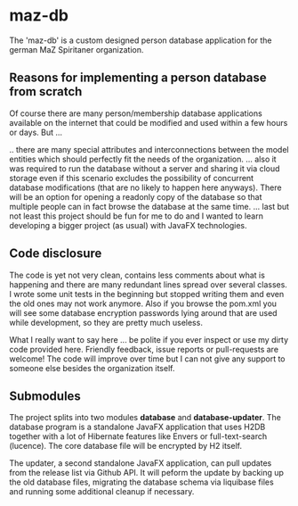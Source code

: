 # maz-db
The 'maz-db' is a custom designed person database application for the german MaZ Spiritaner organization.

## Reasons for implementing a person database from scratch
Of course there are many person/membership database applications available on the internet that could be modified and used within a few hours or days. But ...

.. there are many special attributes and interconnections between the model entities which should perfectly fit the needs of the organization. 
... also it was required to run the database without a server and sharing it via cloud storage even if this scenario excludes the possibility of concurrent database modifications (that are no likely to happen here anyways). There will be an option for opening a readonly copy of the database so that multiple people can in fact browse the database at the same time.
... last but not least this project should be fun for me to do and I wanted to learn developing a bigger project (as usual) with JavaFX technologies.

## Code disclosure
The code is yet not very clean, contains less comments about what is happening and there are many redundant lines spread over several classes. I wrote some unit tests in the beginning but stopped writing them and even the old ones may not work anymore. Also if you browse the pom.xml you will see some database encryption passwords lying around that are used while development, so they are pretty much useless.

What I really want to say here ... be polite if you ever inspect or use my dirty code provided here. Friendly feedback, issue reports or pull-requests are welcome! The code will improve over time but I can not give any support to someone else besides the organization itself. 

## Submodules
The project splits into two modules **database** and **database-updater**. The database program is a standalone JavaFX application that uses H2DB together with a lot of Hibernate features like Envers or full-text-search (lucence). The core database file will be encrypted by H2 itself. 

The updater, a second standalone JavaFX application, can pull updates from the release list via Github API. It will peform the update by backing up the old database files, migrating the database schema via liquibase files and running some additional cleanup if necessary.
